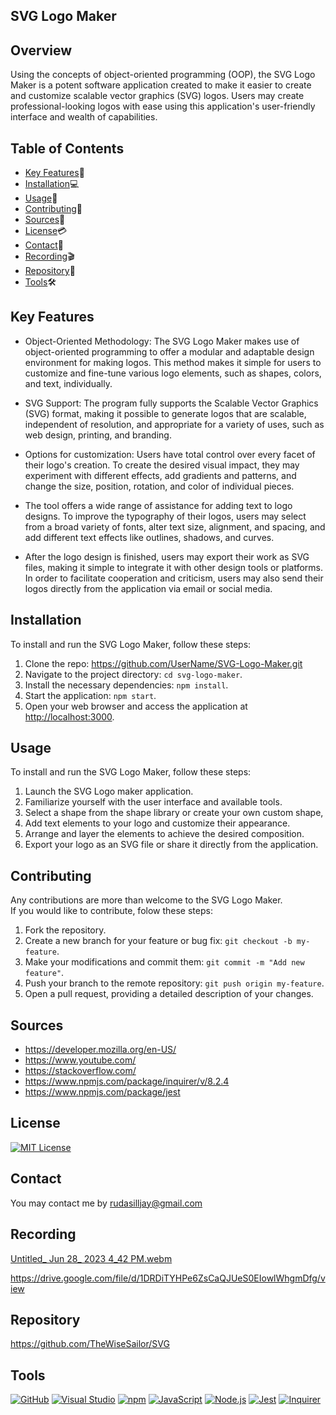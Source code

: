 ## **SVG Logo Maker**

## Overview <br>
Using the concepts of object-oriented programming (OOP), the SVG Logo Maker is a potent software application created to make it easier to create and customize scalable vector graphics (SVG) logos. Users may create professional-looking logos with ease using this application's user-friendly interface and wealth of capabilities.

## Table of Contents

- [Key Features](#key-features)🔑
- [Installation](#installation)💻
- [Usage](#usage)📲
- [Contributing](#contributing)📜
- [Sources](#sources)🔎
- [License](#license)💳
- [Contact](#contact)📩
- [Recording](#Recording)🎬
- [Repository](#Repository)📂
- [Tools](#Tools)🛠


## Key Features <a name="key-features"></a>

- Object-Oriented Methodology: The SVG Logo Maker makes use of object-oriented programming to offer a modular and adaptable design environment for making logos. This method makes it simple for users to customize and fine-tune various logo elements, such as shapes, colors, and text, individually.

-  SVG Support: The program fully supports the Scalable Vector Graphics (SVG) format, making it possible to generate logos that are scalable, independent of resolution, and appropriate for a variety of uses, such as web design, printing, and branding.

- Options for customization: Users have total control over every facet of their logo's creation. To create the desired visual impact, they may experiment with different effects, add gradients and patterns, and change the size, position, rotation, and color of individual pieces.

- The tool offers a wide range of assistance for adding text to logo designs. To improve the typography of their logos, users may select from a broad variety of fonts, alter text size, alignment, and spacing, and add different text effects like outlines, shadows, and curves.

 - After the logo design is finished, users may export their work as SVG files, making it simple to integrate it with other design tools or platforms. In order to facilitate cooperation and criticism, users may also send their logos directly from the application via email or social media.

## Installation <a name="installation"></a>
 
 To install and run the SVG Logo Maker, follow these steps: <br>

 1. Clone the repo: https://github.com/UserName/SVG-Logo-Maker.git
 2. Navigate to the project directory: `cd svg-logo-maker`.
 3. Install the necessary dependencies: `npm install`.
 4. Start the application: `npm start`.
 5. Open your web browser and access the application at [http://localhost:3000](http://localhost:3000).

 
## Usage <a name="usage"></a>
To install and run the SVG Logo Maker, follow these steps: <br>
1. Launch the SVG Logo maker application.
2. Familiarize yourself with the user interface and available tools.
3. Select a shape from the shape library or create your own custom shape,
4. Add text elements to your logo and customize their appearance.
5. Arrange and layer the elements to achieve the desired composition.
6. Export your logo as an SVG file or share it directly from the application.

## Contributing <a name="contributing"></a>

Any contributions are more than welcome to the SVG Logo Maker.<br> If you would like to contribute, folow these steps: <br>
1. Fork the repository.
2. Create a new branch for your feature or bug fix: `git checkout -b my-feature`.
3. Make your modifications and commit them: `git commit -m "Add new feature"`.
4. Push your branch to the remote repository: `git push origin my-feature`.
5. Open a pull request, providing a detailed description of your changes.


## Sources<a name="Sources"></a>
- https://developer.mozilla.org/en-US/
- https://www.youtube.com/
- https://stackoverflow.com/
- https://www.npmjs.com/package/inquirer/v/8.2.4
- https://www.npmjs.com/package/jest 


## License <a name="license"></a>
[![MIT License](https://img.shields.io/badge/License-MIT-yellow.svg)](https://opensource.org/licenses/MIT)
## Contact <a name="contact"></a>
You may contact me by rudasilljay@gmail.com
## Recording <a name="Recording"></a>

[Untitled_ Jun 28_ 2023 4_42 PM.webm](https://github.com/TheWiseSailor/SVG-Logo-Maker/assets/68026214/3c1516a3-fc86-45c1-ba2d-78114dde8cf0)


https://drive.google.com/file/d/1DRDiTYHPe6ZsCaQJUeS0EIowlWhgmDfg/view

## Repository <a name="Repository"></a>
https://github.com/TheWiseSailor/SVG
## Tools<a name="Tools"></a>


  [![GitHub](https://img.shields.io/badge/--181717?logo=github&logoColor=ffffff)](https://github.com/)
  [![Visual Studio](https://badgen.net/badge/icon/visualstudio?icon=visualstudio&label)](https://visualstudio.microsoft.com)
  [![npm](https://badgen.net/badge/icon/npm?icon=npm&label)](https://npmjs.com/)
  [![JavaScript](https://badgen.net/badge/icon/javascript?icon=javascript&label)](https://www.javascript.com/)
  [![Node.js](https://badgen.net/badge/icon/nodejs?icon=nodejs&label)](https://nodejs.org/) 
  [![Jest](https://img.shields.io/badge/Jest-Test%20Coverage-green)](https://jestjs.io/)
  [![Inquirer](https://img.shields.io/badge/Inquirer-8.2.4-blue)](https://github.com/SBoudrias/Inquirer.js)


